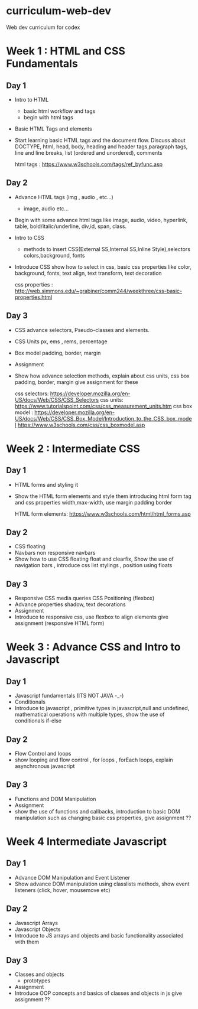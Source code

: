 # curriculum-web-dev
Web dev curriculum for codex

# Week 1 : HTML and CSS Fundamentals
## Day 1

* Intro to HTML
    - basic html workflow and tags 
    - begin with html tags
* Basic HTML Tags and elements
* Start learning basic HTML tags and the document flow.
    Discuss about DOCTYPE, html, head, body, heading and header tags,paragraph tags, line and line breaks, list (ordered and unordered),
    comments

    html tags : https://www.w3schools.com/tags/ref_byfunc.asp

## Day 2

* Advance HTML tags (img , audio , etc...)
    - image, audio etc...
* Begin with some advance html tags like image, audio, video, hyperlink, table, bold/italic/underline, div,id, span, class.
* Intro to CSS
    - methods to insert CSS(External SS,Internal SS,Inline Style),selectors colors,background, fonts
* Introduce CSS show how to select in css, basic css properties like color, background, fonts, text align, text transform, text decoration

    css properties : http://web.simmons.edu/~grabiner/comm244/weekthree/css-basic-properties.html

## Day 3

* CSS advance selectors, Pseudo-classes and elements.
* CSS Units px, ems , rems, percentage
* Box model
    padding, border, margin
* Assignment
* Show how advance selection methods, explain about css units, css box padding, border, margin  give assignment for these

    css selectors: https://developer.mozilla.org/en-US/docs/Web/CSS/CSS_Selectors
    css units: https://www.tutorialspoint.com/css/css_measurement_units.htm
    css box model : https://developer.mozilla.org/en-US/docs/Web/CSS/CSS_Box_Model/Introduction_to_the_CSS_box_model
                    https://www.w3schools.com/css/css_boxmodel.asp
   
# Week 2 : Intermediate CSS
## Day 1

* HTML forms and styling it
* Show the HTML form elements and style them introducing html form tag and css properties width,max-width, use margin padding border

    HTML form elements: https://www.w3schools.com/html/html_forms.asp
    
## Day 2

* CSS floating
* Navbars
    non responsive navbars
* Show how to use CSS floating float and clearfix, Show the use of navigation bars , introduce css list stylings , position using floats 

## Day 3

* Responsive CSS
    media queries
    CSS Positioning (flexbox)
* Advance properties
    shadow, text decorations
* Assignment
* Introduce to responsive css, use flexbox to align elements
    give assignment (responsive HTML form)


# Week 3 : Advance CSS and Intro to Javascript
## Day 1

* Javascript fundamentals (ITS NOT JAVA -_-)
* Conditionals
* Introduce to javascript , primitive types in javascript,null and undefined, mathematical operations with multiple types, show the use of conditionals if-else
## Day 2

* Flow Control and loops
* show looping and flow control , for loops , forEach loops, explain asynchronous javascript
## Day 3

* Functions and DOM Manipulation
* Assignment
* show the use of functions and callbacks, introduction to basic DOM manipulation such as changing basic css properties, give assignment ??

# Week 4 Intermediate Javascript
## Day 1

* Advance DOM Manipulation and Event Listener
* Show advance DOM manipulation using classlists methods, show event listeners (click, hover, mousemove etc)

## Day 2

* Javascript Arrays
* Javascript Objects
* Introduce to JS arrays and objects and basic functionality associated with them
## Day 3

* Classes and objects
    - prototypes 
* Assignment
* Introduce OOP concepts and basics of classes and objects in js
    give assignment ??

